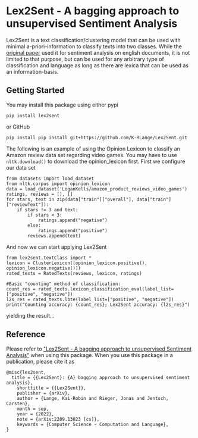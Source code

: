 # Lex2Sent - A bagging approach to unsupervised Sentiment Analysis
Lex2Sent is a text classification/clustering model that can be used with minimal a-priori-information to classify texts into two classes. While the [original paper](https://doi.org/10.48550/arXiv.2209.13023) used it for sentiment analysis on english documents, it is not limited to that purpose, but can be used for any arbitrary type of classification and language as long as there are lexica that can be used as an information-basis.

## Getting Started
You may install this package using either pypi
```
pip install lex2sent
```
or GitHub
```
pip install pip install git+https://github.com/K-RLange/Lex2Sent.git
```

The following is an example of using the Opinion Lexicon to classify an Amazon review data set regarding video games. You may have to use ```nltk.download()``` to download the opinion_lexicon first.
First we configure our data set 
```
from datasets import load_dataset
from nltk.corpus import opinion_lexicon
data = load_dataset('LoganKells/amazon_product_reviews_video_games')
ratings, reviews = [], []
for stars, text in zip(data["train"]["overall"], data["train"]["reviewText"]):
    if stars != 3 and text:
        if stars < 3:
            ratings.append("negative")
        else:
            ratings.append("positive")
        reviews.append(text)
```
And now we can start applying Lex2Sent
```
from lex2sent.textClass import *
lexicon = ClusterLexicon([opinion_lexicon.positive(), opinion_lexicon.negative()])
rated_texts = RatedTexts(reviews, lexicon, ratings)

#Basic "counting" method of classification:
count_res = rated_texts.lexicon_classification_eval(label_list=["positive", "negative"])
l2s_res = rated_texts.lbte(label_list=["positive", "negative"])
print("Counting accuracy: {count_res}; Lex2Sent accuracy: {l2s_res}")
```
yielding the result...

## Reference
Please refer to ["Lex2Sent - A bagging approach to unsupervised Sentiment Analysis"](https://doi.org/10.48550/arXiv.2209.13023) when using this package. When you use this package in a publication, please cite it as
```
@misc{lex2sent,
  title = {{Lex2Sent}: {A} bagging approach to unsupervised sentiment analysis},
	shorttitle = {{Lex2Sent}},
	publisher = {arXiv},
	author = {Lange, Kai-Robin and Rieger, Jonas and Jentsch, Carsten},
	month = sep,
	year = {2022},
	note = {arXiv:2209.13023 [cs]},
	keywords = {Computer Science - Computation and Language},
}
```
